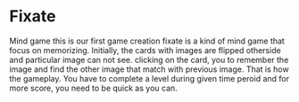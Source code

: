 # Fixate
Mind game
this is our first game creation
fixate is a kind of mind game that focus on memorizing. Initially, the cards with images are flipped otherside and particular image can not see. clicking on the card, you to remember the image and find the other image that match with previous image.
That is how the gameplay. You have to complete a level during given time peroid and for more score, you need to be quick as you can.

